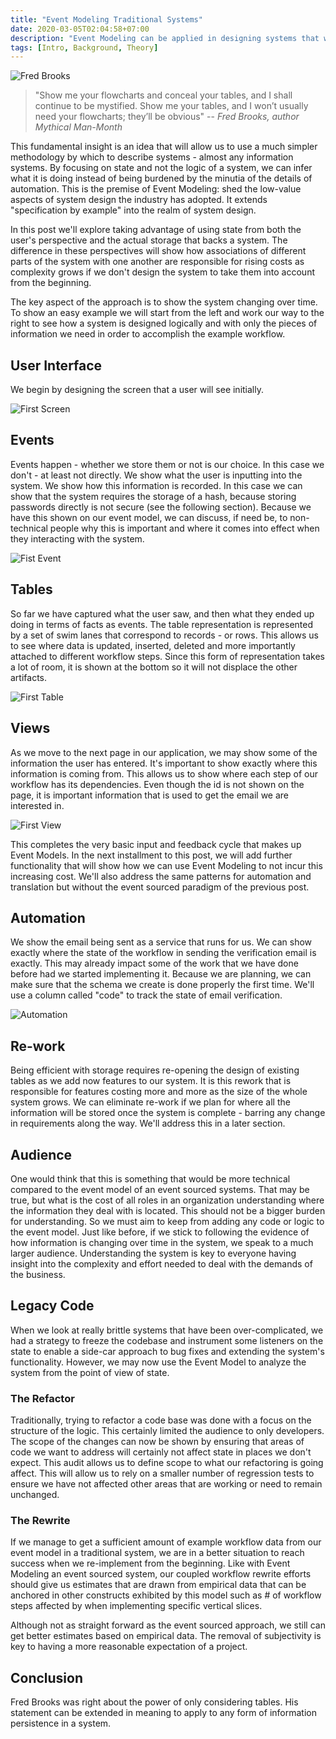 ```yaml
---
title: "Event Modeling Traditional Systems"
date: 2020-03-05T02:04:58+07:00
description: "Event Modeling can be applied in designing systems that will store state in traditional databases. By providing a more thorough design, the solution can be implemented with a lot less waste that usually comes in the form of having to re-visit finished items as the solution is built up."
tags: [Intro, Background, Theory]
---
```


![Fred Brooks](fred_brooks.jpg)
> "Show me your flowcharts and conceal your tables, and I shall continue to be mystified. Show me your tables, and I won’t usually need your flowcharts; they’ll be obvious" -- <cite>Fred Brooks, author Mythical Man-Month</cite>

This fundamental insight is an idea that will allow us to use a much simpler methodology by which to describe systems - almost any information systems. By focusing on state and not the logic of a system, we can infer what it is doing instead of being burdened by the minutia of the details of automation. This is the premise of Event Modeling: shed the low-value aspects of system design the industry has adopted. It extends "specification by example" into the realm of system design.

In this post we'll explore taking advantage of using state from both the user's perspective and the actual storage that backs a system. The difference in these perspectives will show how associations of different parts of the system with one another are responsible for rising costs as complexity grows if we don't design the system to take them into account from the beginning.

The key aspect of the approach is to show the system changing over time. To show an easy example we will start from the left and work our way to the right to see how a system is designed logically and with only the pieces of information we need in order to accomplish the example workflow.

## User Interface

We begin by designing the screen that a user will see initially.

![First Screen](first-screen.jpg)

## Events

Events happen - whether we store them or not is our choice. In this case we don't - at least not directly. We show what the user is inputting into the system. We show how this information is recorded. In this case we can show that the system requires the storage of a hash, because storing passwords directly is not secure (see the following section). Because we have this shown on our event model, we can discuss, if need be, to non-technical people why this is important and where it comes into effect when they interacting with the system.

![Fist Event](first-event.jpg)

## Tables

So far we have captured what the user saw, and then what they ended up doing in terms of facts as events. The table representation is represented by a set of swim lanes that correspond to records - or rows. This allows us to see where data is updated, inserted, deleted and more importantly attached to different workflow steps. Since this form of representation takes a lot of room, it is shown at the bottom so it will not displace the other artifacts. 

![First Table](first-table.jpg)

## Views

As we move to the next page in our application, we may show some of the information the user has entered. It's important to show exactly where this information is coming from. This allows us to show where each step of our workflow has its dependencies. Even though the id is not shown on the page, it is important information that is used to get the email we are interested in.

![First View](first-view.jpg)

This completes the very basic input and feedback cycle that makes up Event Models. In the next installment to this post, we will add further functionality that will show how we can use Event Modeling to not incur this increasing cost. We'll also address the same patterns for automation and translation but without the event sourced paradigm of the previous post.

## Automation

We show the email being sent as a service that runs for us. We can show exactly where the state of the workflow in sending the verification email is exactly. This may already impact some of the work that we have done before had we started implementing it. Because we are planning, we can make sure that the schema we create is done properly the first time. We'll use a column called "code" to track the state of email verification.

![Automation](automation.jpg)

## Re-work

Being efficient with storage requires re-opening the design of existing tables as we add now features to our system. It is this rework that is responsible for features costing more and more as the size of the whole system grows. We can eliminate re-work if we plan for where all the information will be stored once the system is complete - barring any change in requirements along the way. We'll address this in a later section.

## Audience

One would think that this is something that would be more technical compared to the event model of an event sourced systems. That may be true, but what is the cost of all roles in an organization understanding where the information they deal with is located. This should not be a bigger burden for understanding. So we must aim to keep from adding any code or logic to the event model. Just like before, if we stick to following the evidence of how information is changing over time in the system, we speak to a much larger audience. Understanding the system is key to everyone having insight into the complexity and effort needed to deal with the demands of the business.

## Legacy Code

When we look at really brittle systems that have been over-complicated, we had a strategy to freeze the codebase and instrument some listeners on the state to enable a side-car approach to bug fixes and extending the system's functionality. However, we may now use the Event Model to analyze the system from the point of view of state.

### The Refactor

Traditionally, trying to refactor a code base was done with a focus on the structure of the logic. This certainly limited the audience to only developers. The scope of the changes can now be shown by ensuring that areas of code we want to address will certainly not affect state in places we don't expect. This audit allows us to define scope to what our refactoring is going affect. This will allow us to rely on a smaller number of regression tests to ensure we have not affected other areas that are working or need to remain unchanged.

### The Rewrite

If we manage to get a sufficient amount of example workflow data from our event model in a traditional system, we are in a better situation to reach success when we re-implement from the beginning. Like with Event Modeling an event sourced system, our coupled workflow rewrite efforts should give us estimates that are drawn from empirical data that can be anchored in other constructs exhibited by this model such as # of workflow steps affected by when implementing specific vertical slices.

Although not as straight forward as the event sourced approach, we still can get better estimates based on empirical data. The removal of subjectivity is key to having a more reasonable expectation of a project.

## Conclusion

Fred Brooks was right about the power of only considering tables. His statement can be extended in meaning to apply to any form of information persistence in a system. 